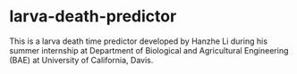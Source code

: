 # larva-death-predictor
This is a larva death time predictor developed by Hanzhe Li during his summer internship at Department of Biological and Agricultural Engineering (BAE) at University of California, Davis.
